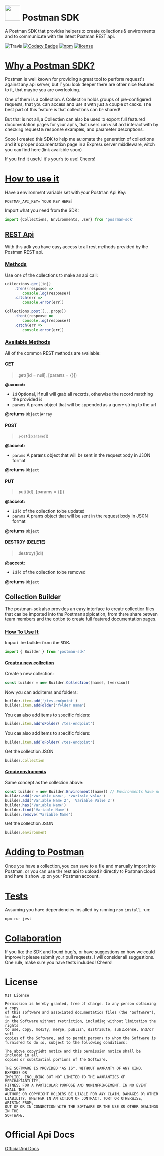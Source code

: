 # <img width="50" src="https://github.com/layoutzweb/postman-sdk/raw/master/media/postman-logo.png"/> Postman SDK
A Postman SDK that provides helpers to create collections & environments and to communicate with the latest Postman REST api.

![Travis](https://img.shields.io/travis/layoutzweb/postman-sdk.svg)
[![Codacy Badge](https://api.codacy.com/project/badge/Grade/73cc03084b25454ebaa1cd2b8f101669)](https://www.codacy.com/app/layoutzweb/postman-sdk?utm_source=github.com&amp;utm_medium=referral&amp;utm_content=layoutzweb/postman-sdk&amp;utm_campaign=Badge_Grade)
[![npm](https://img.shields.io/npm/v/postman-sdk.svg)](https://github.com/layoutzweb/postman-sdk)
[![license](https://img.shields.io/github/license/layoutzweb/postman-sdk.svg)](https://github.com/layoutzweb/postman-sdk)

# [Why a Postman SDK?](#why-postman)
Postman is well known for providing a great tool to perform request's against any api server, but if you look deeper there are other nice features to it, that maybe you are overlooking.

One of them is a Collection. A Collection holds groups of pre-configured requests, that you can access and use it with just a couple of clicks.
The best part of this feature is that collections can be shared!

But that is not all, a Collection can also be used to export full featured documentation pages for your api's, that users can visit and interact with by checking request & response examples, and parameter descriptions .

Sooo I created this SDK to help me automate the generation of collections and it's proper documentation page in a Express server middleware, witch you can find here (link available soon).

If you find it useful it's your's to use! Cheers!

# [How to use it](#how-to-use-it)
Have a environment variable set with your Postman Api Key:
```apacheconfig
POSTMAN_API_KEY=[YOUR KEY HERE]
```

Import what you need from the SDK:
```javascript
import {Collections, Environments, User} from 'posrman-sdk'
```
## [REST Api](#rest-api)
With this adk you have easy access to all rest methods provided by the Postman REST api.
### [Methods](#rest-api-methods)
Use one of the collections to make an api call:
```javascript
Collections.get([id])
    .then((response =>
        console.log(response))
    .catch(err => 
        console.error(err))
        
Collections.post([...props])
    .then((response =>
        console.log(response))
    .catch(err => 
        console.error(err))
```

### [Available Methods](#available-methods)
All of the common REST methods are available:
#### GET
>.get([id = null], [params = {}])

**@accept:**
* ```id``` Optional, if null will grab all records, otherwise the record matching the provided id
* ```params``` A prams object that will be appended as a query string to the url
 
**@returns** ```Object|Array``` 

#### POST
>.post([params])

**@accept:**
* ```params``` A params object that will be sent in the request body in JSON format
 
**@returns** ```Object``` 

#### PUT
>.put([id], [params = {}])

**@accept:**
* ```id``` Id of the collection to be updated
* ```params``` A prams object that will be sent in the request body in JSON format
 
**@returns** ```Object``` 

#### DESTROY (DELETE)
>.destroy([id])

**@accept:**
* ```id``` Id of the collection to be removed
 
**@returns** ```Object``` 

## [Collection Builder](#collection-builder)
The postman-sdk also provides an easy interface to create collection files that can be imported into the Postman aplpication, from there share betwen team members and the option to create full featured documentation pages.

### [How To Use It](#how-to-use-the-collection-builder)
Import the builder from the SDK:
```javascript
import { Builder } from 'postman-sdk'
```

#### [Create a new collection](#creating-a-collection)
Create a new collection:
```javascript
const builder = new Builder.Collection([name], [version])
```
Now you can add items and folders:
```javascript
builder.item.add('/tes-endpoint')
builder.item.addFolder('folder name')
```
You can also add items to specific folders:
```javascript
builder.item.addToFolder('/tes-endpoint')
```
You can also add items to specific folders:
```javascript
builder.item.addToFolder('/tes-endpoint')
```
Get the collection JSON
```javascript
builder.collection
```

#### [Create enviroments](#creating-an-environment)
Same concept as the collection above:
```javascript
const builder = new Builder.Environment([name]) // Environments have no version
builder.add('Variable Name', 'Variable Value')
builder.add('Variable Name 2', 'Variable Value 2')
builder.has('Variable Name')
builder.find('Variable Name')
builder.remove('Variable Name')
```
Get the collection JSON
```javascript
builder.environment
```

# [Adding to Postman](#adding-collections-to-postman)
Once you have a collection, you can save to a file and manually import into Postman, or you can use the rest api to upload it directly to Postman cloud and have it show up on your Postman account.

# [Tests](#tests)
Assuming you have dependencies installed by running ```npm install```, run:
```javascript
npm run jest
```

# [Collaboration](#Collaboration)
If you like the SDK and found bug's, or have suggestions on how we could improve it please submit your pull requests. I will consider all suggestions. One rule, make sure you have tests included! Cheers!

# License
```
MIT License

Permission is hereby granted, free of charge, to any person obtaining a copy
of this software and associated documentation files (the "Software"), to deal
in the Software without restriction, including without limitation the rights
to use, copy, modify, merge, publish, distribute, sublicense, and/or sell
copies of the Software, and to permit persons to whom the Software is
furnished to do so, subject to the following conditions:

The above copyright notice and this permission notice shall be included in all
copies or substantial portions of the Software.

THE SOFTWARE IS PROVIDED "AS IS", WITHOUT WARRANTY OF ANY KIND, EXPRESS OR
IMPLIED, INCLUDING BUT NOT LIMITED TO THE WARRANTIES OF MERCHANTABILITY,
FITNESS FOR A PARTICULAR PURPOSE AND NONINFRINGEMENT. IN NO EVENT SHALL THE
AUTHORS OR COPYRIGHT HOLDERS BE LIABLE FOR ANY CLAIM, DAMAGES OR OTHER
LIABILITY, WHETHER IN AN ACTION OF CONTRACT, TORT OR OTHERWISE, ARISING FROM,
OUT OF OR IN CONNECTION WITH THE SOFTWARE OR THE USE OR OTHER DEALINGS IN THE
SOFTWARE.

```

# Official Api Docs
[Official Api Docs](https://docs.api.getpostman.com) 